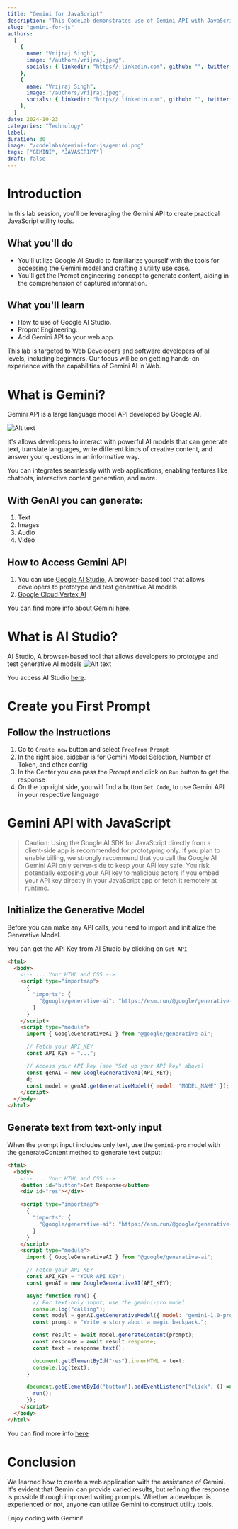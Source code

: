 ```yaml
---
title: "Gemini for JavaScript"
description: "This CodeLab demonstrates use of Gemini API with JavaScript"
slug: "gemini-for-js"
authors:
  [
    {
      name: "Vrijraj Singh",
      image: "/authors/vrijraj.jpeg",
      socials: { linkedin: "https//:linkedin.com", github: "", twitter: "" },
    },
    {
      name: "Vrijraj Singh",
      image: "/authors/vrijraj.jpeg",
      socials: { linkedin: "https//:linkedin.com", github: "", twitter: "" },
    },
  ]
date: 2024-10-23
categories: "Technology"
label:
duration: 30
image: "/codelabs/gemini-for-js/gemini.png"
tags: ["GEMINI", "JAVASCRIPT"]
draft: false
---
```


# Introduction

In this lab session, you'll be leveraging the Gemini API to create practical JavaScript utility tools.

## What you'll do

- You'll utilize Google AI Studio to familiarize yourself with the tools for accessing the Gemini model and crafting a utility use case.
- You'll get the Prompt engineering concept to generate content, aiding in the comprehension of captured information.

## What you'll learn

- How to use of Google AI Studio.
- Propmt Engineering.
- Add Gemini API to your web app.

This lab is targeted to Web Developers and software developers of all levels, including beginners. Our focus will be on getting hands-on experience with the capabilities of Gemini AI in Web.

# What is Gemini?

Gemini API is a large language model API developed by Google AI.

![Alt text](/codelabs/gemini.png "a title")

It's allows developers to interact with powerful AI models that can generate text, translate languages, write different kinds of creative content, and answer your questions in an informative way.<br>

You can integrates seamlessly with web applications, enabling features like chatbots, interactive content generation, and more.

## With GenAI you can generate:

1. Text
1. Images
1. Audio
1. Video

## How to Access Gemini API

1. You can use [Google AI Studio](https://aistudio.google.com), A browser-based tool that allows developers to prototype and test generative AI models
1. [Google Cloud Vertex AI ](https://cloud.google.com/vertex-ai)

You can find more info about Gemini [here](https://blog.google/technology/ai/google-gemini-ai/).

# What is AI Studio?

AI Studio, A browser-based tool that allows developers to prototype and test generative AI models
![Alt text](/codelabs/gemini-for-js/aistudio.png "AI Studio")

You access AI Studio [here](https://aistudio.google.com/).

# Create you First Prompt

## Follow the Instructions

1. Go to `Create new` button and select `Freefrom Prompt`
1. In the right side, sidebar is for Gemini Model Selection, Number of Token, and other config
1. In the Center you can pass the Prompt and click on `Run` button to get the response
1. On the top right side, you will find a button `Get Code`, to use Gemini API in your respective language

# Gemini API with JavaScript

> Caution: Using the Google AI SDK for JavaScript directly from a client-side app is recommended for prototyping only. If you plan to enable billing, we strongly recommend that you call the Google AI Gemini API only server-side to keep your API key safe. You risk potentially exposing your API key to malicious actors if you embed your API key directly in your JavaScript app or fetch it remotely at runtime.

## Initialize the Generative Model

Before you can make any API calls, you need to import and initialize the Generative Model.

You can get the API Key from AI Studio by clicking on `Get API`

```html
<html>
  <body>
    <!-- ... Your HTML and CSS -->
    <script type="importmap">
      {
        "imports": {
          "@google/generative-ai": "https://esm.run/@google/generative-ai"
        }
      }
    </script>
    <script type="module">
      import { GoogleGenerativeAI } from "@google/generative-ai";

      // Fetch your API_KEY
      const API_KEY = "...";

      // Access your API key (see "Set up your API key" above)
      const genAI = new GoogleGenerativeAI(API_KEY);
      d;
      const model = genAI.getGenerativeModel({ model: "MODEL_NAME" });
    </script>
  </body>
</html>
```

## Generate text from text-only input

When the prompt input includes only text, use the `gemini-pro` model with the generateContent method to generate text output:

```html
<html>
  <body>
    <!-- ... Your HTML and CSS -->
    <button id="button">Get Response</button>
    <div id="res"></div>

    <script type="importmap">
      {
        "imports": {
          "@google/generative-ai": "https://esm.run/@google/generative-ai"
        }
      }
    </script>
    <script type="module">
      import { GoogleGenerativeAI } from "@google/generative-ai";

      // Fetch your API_KEY
      const API_KEY = "YOUR API KEY";
      const genAI = new GoogleGenerativeAI(API_KEY);

      async function run() {
        // For text-only input, use the gemini-pro model
        console.log("calling");
        const model = genAI.getGenerativeModel({ model: "gemini-1.0-pro" });
        const prompt = "Write a story about a magic backpack.";

        const result = await model.generateContent(prompt);
        const response = await result.response;
        const text = response.text();

        document.getElementById("res").innerHTML = text;
        console.log(text);
      }

      document.getElementById("button").addEventListener("click", () => {
        run();
      });
    </script>
  </body>
</html>
```

You can find more info [here](https://ai.google.dev/gemini-api/docs/get-started/web)

# Conclusion

We learned how to create a web application with the assistance of Gemini. It's evident that Gemini can provide varied results, but refining the response is possible through improved writing prompts. Whether a developer is experienced or not, anyone can utilize Gemini to construct utility tools.<br />

Enjoy coding with Gemini!

